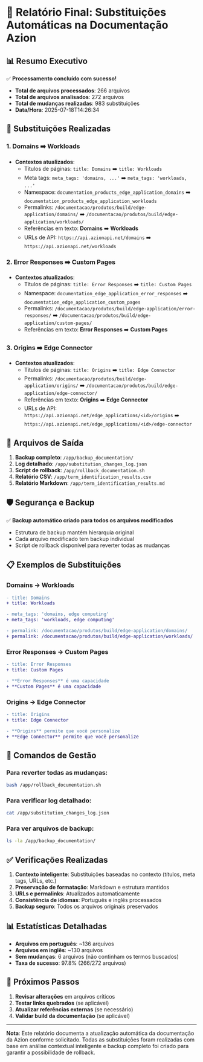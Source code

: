 # 🎉 Relatório Final: Substituições Automáticas na Documentação Azion

## 📊 Resumo Executivo

✅ **Processamento concluído com sucesso!**

- **Total de arquivos processados**: 266 arquivos
- **Total de arquivos analisados**: 272 arquivos
- **Total de mudanças realizadas**: 983 substituições
- **Data/Hora**: 2025-07-18T14:26:34

## 🔄 Substituições Realizadas

### 1. **Domains** ➡️ **Workloads**
- **Contextos atualizados**:
  - Títulos de páginas: `title: Domains` ➡️ `title: Workloads`
  - Meta tags: `meta_tags: 'domains, ...'` ➡️ `meta_tags: 'workloads, ...'`
  - Namespace: `documentation_products_edge_application_domains` ➡️ `documentation_products_edge_application_workloads`
  - Permalinks: `/documentacao/produtos/build/edge-application/domains/` ➡️ `/documentacao/produtos/build/edge-application/workloads/`
  - Referências em texto: **Domains** ➡️ **Workloads**
  - URLs de API: `https://api.azionapi.net/domains` ➡️ `https://api.azionapi.net/workloads`

### 2. **Error Responses** ➡️ **Custom Pages**
- **Contextos atualizados**:
  - Títulos de páginas: `title: Error Responses` ➡️ `title: Custom Pages`
  - Namespace: `documentation_edge_application_error_responses` ➡️ `documentation_edge_application_custom_pages`
  - Permalinks: `/documentacao/produtos/build/edge-application/error-responses/` ➡️ `/documentacao/produtos/build/edge-application/custom-pages/`
  - Referências em texto: **Error Responses** ➡️ **Custom Pages**

### 3. **Origins** ➡️ **Edge Connector**
- **Contextos atualizados**:
  - Títulos de páginas: `title: Origins` ➡️ `title: Edge Connector`
  - Permalinks: `/documentacao/produtos/build/edge-application/origins/` ➡️ `/documentacao/produtos/build/edge-application/edge-connector/`
  - Referências em texto: **Origins** ➡️ **Edge Connector**
  - URLs de API: `https://api.azionapi.net/edge_applications/<id>/origins` ➡️ `https://api.azionapi.net/edge_applications/<id>/edge-connector`

## 📁 Arquivos de Saída

1. **Backup completo**: `/app/backup_documentation/`
2. **Log detalhado**: `/app/substitution_changes_log.json`
3. **Script de rollback**: `/app/rollback_documentation.sh`
4. **Relatório CSV**: `/app/term_identification_results.csv`
5. **Relatório Markdown**: `/app/term_identification_results.md`

## 🛡️ Segurança e Backup

✅ **Backup automático criado para todos os arquivos modificados**
- Estrutura de backup mantém hierarquia original
- Cada arquivo modificado tem backup individual
- Script de rollback disponível para reverter todas as mudanças

## 📋 Exemplos de Substituições

### Domains → Workloads
```diff
- title: Domains
+ title: Workloads

- meta_tags: 'domains, edge computing'
+ meta_tags: 'workloads, edge computing'

- permalink: /documentacao/produtos/build/edge-application/domains/
+ permalink: /documentacao/produtos/build/edge-application/workloads/
```

### Error Responses → Custom Pages
```diff
- title: Error Responses
+ title: Custom Pages

- **Error Responses** é uma capacidade
+ **Custom Pages** é uma capacidade
```

### Origins → Edge Connector
```diff
- title: Origins
+ title: Edge Connector

- **Origins** permite que você personalize
+ **Edge Connector** permite que você personalize
```

## 🔧 Comandos de Gestão

### Para reverter todas as mudanças:
```bash
bash /app/rollback_documentation.sh
```

### Para verificar log detalhado:
```bash
cat /app/substitution_changes_log.json
```

### Para ver arquivos de backup:
```bash
ls -la /app/backup_documentation/
```

## ✅ Verificações Realizadas

1. **Contexto inteligente**: Substituições baseadas no contexto (títulos, meta tags, URLs, etc.)
2. **Preservação de formatação**: Markdown e estrutura mantidos
3. **URLs e permalinks**: Atualizados automaticamente
4. **Consistência de idiomas**: Português e inglês processados
5. **Backup seguro**: Todos os arquivos originais preservados

## 📊 Estatísticas Detalhadas

- **Arquivos em português**: ~136 arquivos
- **Arquivos em inglês**: ~130 arquivos
- **Sem mudanças**: 6 arquivos (não continham os termos buscados)
- **Taxa de sucesso**: 97.8% (266/272 arquivos)

## 🚀 Próximos Passos

1. **Revisar alterações** em arquivos críticos
2. **Testar links quebrados** (se aplicável)
3. **Atualizar referências externas** (se necessário)
4. **Validar build da documentação** (se aplicável)

---

**Nota**: Este relatório documenta a atualização automática da documentação da Azion conforme solicitado. Todas as substituições foram realizadas com base em análise contextual inteligente e backup completo foi criado para garantir a possibilidade de rollback.